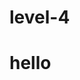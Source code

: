 # level-4
<html>
<head>
<title>web dev class</title>
</head>
<body>
<h1>hello </h1>
</body>
</html>
